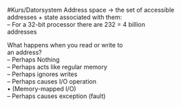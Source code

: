 #Kurs/Datorsystem 
Address space -> the set of accessible  
addresses + state associated with them:  
– For a 32-bit processor there are 232 = 4 billion  
addresses  

What happens when you read or write to  
an address?  
– Perhaps Nothing  
– Perhaps acts like regular memory  
– Perhaps ignores writes  
– Perhaps causes I/O operation  
• (Memory-mapped I/O)  
– Perhaps causes exception (fault)